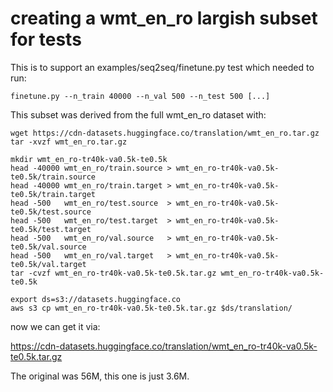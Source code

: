 # creating a wmt_en_ro largish subset for tests 

This is to support an examples/seq2seq/finetune.py test which needed to run:
```
finetune.py --n_train 40000 --n_val 500 --n_test 500 [...]
```

This subset was derived from the full wmt_en_ro dataset with:
```
wget https://cdn-datasets.huggingface.co/translation/wmt_en_ro.tar.gz
tar -xvzf wmt_en_ro.tar.gz

mkdir wmt_en_ro-tr40k-va0.5k-te0.5k
head -40000 wmt_en_ro/train.source > wmt_en_ro-tr40k-va0.5k-te0.5k/train.source         
head -40000 wmt_en_ro/train.target > wmt_en_ro-tr40k-va0.5k-te0.5k/train.target         
head -500   wmt_en_ro/test.source  > wmt_en_ro-tr40k-va0.5k-te0.5k/test.source          
head -500   wmt_en_ro/test.target  > wmt_en_ro-tr40k-va0.5k-te0.5k/test.target          
head -500   wmt_en_ro/val.source   > wmt_en_ro-tr40k-va0.5k-te0.5k/val.source           
head -500   wmt_en_ro/val.target   > wmt_en_ro-tr40k-va0.5k-te0.5k/val.target
tar -cvzf wmt_en_ro-tr40k-va0.5k-te0.5k.tar.gz wmt_en_ro-tr40k-va0.5k-te0.5k

export ds=s3://datasets.huggingface.co
aws s3 cp wmt_en_ro-tr40k-va0.5k-te0.5k.tar.gz $ds/translation/
```

now we can get it via:

https://cdn-datasets.huggingface.co/translation/wmt_en_ro-tr40k-va0.5k-te0.5k.tar.gz

The original was 56M, this one is just 3.6M.
